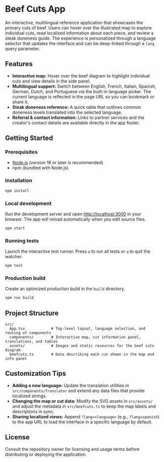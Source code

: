 # Beef Cuts App

An interactive, multilingual reference application that showcases the primary cuts of beef.
Users can hover over the illustrated map to explore individual cuts, read localized
information about each piece, and review a steak doneness guide. The experience is
personalized through a language selector that updates the interface and can be deep-linked
through a `lang` query parameter.

## Features

- **Interactive map:** Hover over the beef diagram to highlight individual cuts and view
  details in the side panel.
- **Multilingual support:** Switch between English, French, Italian, Spanish, German,
  Dutch, and Portuguese via the built-in language picker. The current language is reflected
  in the page URL so you can bookmark or share it.
- **Steak doneness reference:** A quick table that outlines common doneness levels
  translated into the selected language.
- **Referral & contact information:** Links to partner services and the creator's contact
  details are available directly in the app footer.

## Getting Started

### Prerequisites

- [Node.js](https://nodejs.org/) (version 18 or later is recommended)
- npm (bundled with Node.js)

### Installation

```bash
npm install
```

### Local development

Run the development server and open [http://localhost:3000](http://localhost:3000) in your
browser. The app will reload automatically when you edit source files.

```bash
npm start
```

### Running tests

Launch the interactive test runner. Press `a` to run all tests or `q` to quit the watcher.

```bash
npm test
```

### Production build

Create an optimized production build in the `build` directory.

```bash
npm run build
```

## Project Structure

```
src/
  App.tsx            # Top-level layout, language selection, and routing of components
  components/        # Interactive map, cut information panel, translations, and tables
  assets/            # Images and static resources for the beef cuts diagram
  beefcuts.ts        # Data describing each cut shown in the map and info panel
```

## Customization Tips

- **Adding a new language:** Update the translation utilities in `src/components/Translator`
  and extend any data files that provide localized strings.
- **Changing the map or cut data:** Modify the SVG assets in `src/assets/` and adjust the
  metadata in `src/beefcuts.ts` to keep the map labels and descriptions in sync.
- **Sharing localized views:** Append `?lang=<language>` (e.g., `?lang=spanish`) to the app
  URL to load the interface in a specific language by default.

## License

Consult the repository owner for
licensing and usage terms before distributing or deploying the application.
